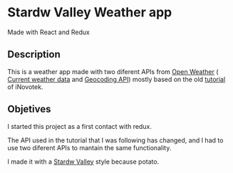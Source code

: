 # Stardw Valley Weather app 
Made with React and Redux

## Description

This is a weather app made with two diferent APIs from [Open Weather](https://openweathermap.org/) ( [Current weather data](https://openweathermap.org/current) and [Geocoding API](https://openweathermap.org/api/geocoding-api)) mostly based on the old [tutorial](https://www.youtube.com/watch?v=HQyCNoWrZik) of iNovotek.

## Objetives
I started this project as a first contact with redux. 

The API used in the tutorial that I was following has changed, and I had to use two diferent APIs to mantain the same functionality.

I made it with a [Stardw Valley](https://www.stardewvalley.net/) style because potato.

